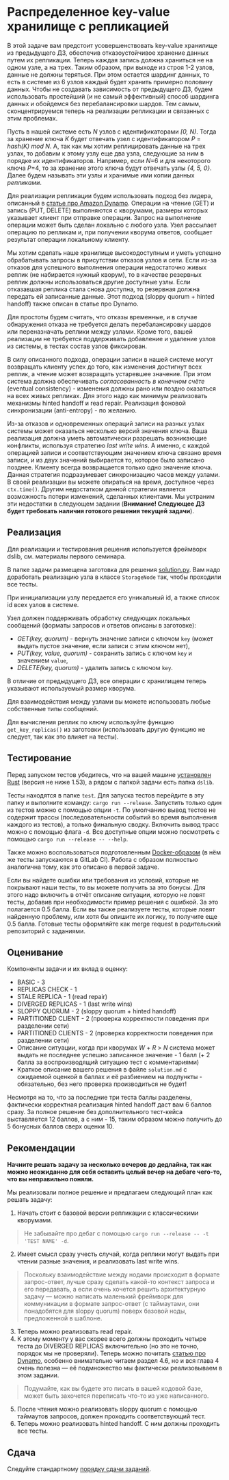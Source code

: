 # Распределенное key-value хранилище с репликацией

В этой задаче вам предстоит усовершенствовать key-value хранилище из предыдущего ДЗ, обеспечив отказоустойчивое хранение данных путем их репликации. Теперь каждая запись должна храниться не на одном узле, а на трех. Таким образом, при выходе из строя 1-2 узлов, данные не должны теряться. При этом остается шардинг данных, то есть в системе из 6 узлов каждый будет хранить примерно половину данных. Чтобы не создавать зависимость от предыдущего ДЗ, будем использовать простейший (и не самый эффективный) способ шардинга данных и обойдемся без перебалансировки шардов. Тем самым, сконцентрируемся теперь на реализации репликации и связанных с этим проблемах. 

Пусть в нашей системе есть _N_ узлов с идентификаторами _[0, N)_. Тогда за хранение ключа _K_ будет отвечать узел с идентификатором _P_ = _hash(K) mod N_. А, так как мы хотим реплицировать данные на трех узлах, то добавим к этому узлу еще два узла, следующие за ним в порядке их идентификаторов. Например, если _N_=6 и для некоторого ключа _P_=4, то за хранение этого ключа будут отвечать узлы _{4, 5, 0}_. Далее будем называть эти узлы и хранимые ими копии данных _репликами_. 

Для реализации репликации будем использовать подход без лидера, описанный в [статье про Amazon Dynamo](https://www.allthingsdistributed.com/files/amazon-dynamo-sosp2007.pdf). Операции на чтение (GET) и запись (PUT, DELETE) выполняются с кворумами, размеры которых указывает клиент при отправке операции. Запрос на выполнение операции может быть сделан локально с любого узла. Узел рассылает операцию по репликам и, при получении кворума ответов, сообщает результат операции локальному клиенту.

Мы хотим сделать наше хранилище высокодоступным и уметь успешно обрабатывать запросы в присутствии отказов узлов и сети. Если из-за отказов для успешного выполнения операции недостаточно живых реплик (не набирается нужный кворум), то в качестве резервных реплик должны использоваться другие доступные узлы. Если отказавшая реплика стала снова доступна, то резервная должна передать ей записанные данные. Этот подход (sloppy quorum + hinted handoff) также описан в статье про Dynamo.

Для простоты будем считать, что отказы временные, и в случае обнаружения отказа не требуется делать перебалансировку шардов или переназначать реплики между узлами. Кроме того, вашей реализации не требуется поддерживать добавление и удаление узлов из системы, в тестах состав узлов фиксирован.

В силу описанного подхода, операции записи в нашей системе могут возвращать клиенту успех до того, как изменения достигнут всех реплик, а чтение может возвращать устаревшее значение. При этом система должна обеспечивать _согласованность в конечном счёте_ (eventual consistency) - изменения должны рано или поздно оказаться на всех живых репликах. Для этого надо как минимум реализовать механизмы hinted handoff и read repair. Реализация фоновой синхронизации (anti-entropy) - по желанию.

Из-за отказов и одновременных операций записи на разных узлах системы может оказаться несколько версий значения ключа. Ваша реализация должна уметь автоматически разрешать возникающие конфликты, используя стратегию _last write wins_. А именно, с каждой операцией записи и соответствующим значением ключа связано время записи, и из двух значений выбирается то, которое было записано позднее. Клиенту всегда возвращается только одно значение ключа. Данная стратегия подразумевает синхронизацию часов между узлами. В своей реализации вы можете опираться на время, доступное через `ctx.time()`. Другим недостатком данной стратегии является возможность потери изменений, сделанных клиентами. Мы устраним эти недостатки в следующем задании (**Внимание! Следующее ДЗ будет требовать наличия готового решения текущей задачи**).

## Реализация

Для реализации и тестирования решения используется фреймворк dslib, см. материалы первого семинара.

В папке задачи размещена заготовка для решения [solution.py](solution.py). Вам надо доработать реализацию узла в классе `StorageNode` так, чтобы проходили все тесты.

При инициализации узлу передается его уникальный id, а также список id всех узлов в системе.

Узел должен поддерживать обработку следующих локальных сообщений (форматы запросов и ответов описаны в заготовке):
- _GET(key, quorum)_ - вернуть значение записи с ключом `key` (может выдать пустое значение, если записи с этим ключом нет),
- _PUT(key, value, quorum)_ - сохранить запись с ключом `key` и значением `value`,
- _DELETE(key, quorum)_ - удалить запись с ключом `key`.

В отличие от предыдущего ДЗ, все операции с хранилищем теперь указывают используемый размер кворума.

Для взаимодействия между узлами вы можете использовать любые собственные типы сообщений.

Для вычисления реплик по ключу используйте функцию `get_key_replicas()` из заготовки (использовать другую функцию не следует, так как это влияет на тесты).

## Тестирование

Перед запуском тестов убедитесь, что на вашей машине [установлен Rust](https://www.rust-lang.org/tools/install) (версия не ниже 1.53), а рядом с папкой задачи есть папка `dslib`.

Тесты находятся в папке `test`. Для запуска тестов перейдите в эту папку и выполните команду: `cargo run --release`. Запустить только один из тестов можно с помощью опции `-t`. По умолчанию вывод тестов не содержит трассы (последовательности событий во время выполнения каждого из тестов), а только финальную сводку. Включить вывод трасс можно с помощью флага `-d`. Все доступные опции можно посмотреть с помощью `cargo run --release -- --help`.

Также можно воспользоваться подготовленным [Docker-образом](Dockerfile) (в нём же тесты запускаются в GitLab CI). Работа с образом полностью аналогична тому, как это описано в первой задаче.

Если вы найдете ошибки или требования из условий, которые не покрывают наши тесты, то вы можете получить за это бонусы. Для этого надо включить в отчёт описание ситуации, которую не ловят тесты, добавив при необходимости пример решения с ошибкой. За это полагается 0.5 балла. Если вы также реализуете тесты, которые ловят найденную проблему, или хотя бы опишите их логику, то получите еще 0.5 балла. Готовые тесты оформляйте как merge request в родительский репозиторий с заданиями.

## Оценивание

Компоненты задачи и их вклад в оценку:
- BASIC - 3
- REPLICAS CHECK - 1
- STALE REPLICA - 1 (read repair)
- DIVERGED REPLICAS - 1 (last write wins)
- SLOPPY QUORUM - 2 (sloppy quorum + hinted handoff)
- PARTITIONED CLIENT - 2 (проверка корректности поведения при разделении сети)
- PARTITIONED CLIENTS - 2 (проверка корректности поведения при разделении сети)
- Описание ситуации, когда при кворумах _W_ + _R_ > _N_ система может выдать не последнее успешно записанное значение - 1 балл (+ 2 балла за воспроизводящий ситуацию тест с комментариями)
- Краткое описание вашего решения в файле `solution.md` с ожидаемой оценкой в баллах и её разбиением на подпункты - обязательно, без него проверка производиться не будет!

Несмотря на то, что за последние три теста баллы разделены, фактически корректная реализация hinted handoff даст вам 6 баллов сразу. За полное решение без дополнительного тест-кейса выставляется 12 баллов, а с ним - 15, таким образом можно получить до 5 бонусных баллов сверх оценки 10.

## Рекомендации

**Начните решать задачу за несколько вечеров до дедлайна, так как можно неожиданно для себя оставить целый вечер на дебаге чего-то, что вы неправильно поняли.**

Мы реализовали полное решение и предлагаем следующий план как решать задачу:

1. Начать стоит с базовой версии репликации с классическими кворумами.

> Не забывайте про дебаг с помощью `cargo run --release -- -t 'TEST NAME' -d`.

2. Имеет смысл сразу учесть случай, когда реплики могут выдать при чтении разные значения, и реализовать last write wins.

> Поскольку взаимодействие между нодами происходит в формате запрос-ответ, лучше сразу сделать какой-то контекст запроса и его передавать, а если очень хочется решить архитектурную задачу — можно написать маленький фреймворк для коммуникации в формате запрос-ответ (с таймаутами, они понадобятся для sloppy quorum) поверх базовой ноды, предложенной в шаблоне.

3. Теперь можно реализовать read repair.
4. К этому моменту у вас скорее всего должны проходить четыре теста до DIVERGED REPLICAS включительно (но это не точно, порядок мы не проверяли). Теперь можно почитать [статью про Dynamo](https://www.allthingsdistributed.com/files/amazon-dynamo-sosp2007.pdf), особенно внимательно читаем раздел 4.6, но и вся глава 4 очень полезна — её подмножество мы фактически реализовываем в этом задании.

> Подумайте, как вы будете это писать в вашей кодовой базе, может быть захочется переписать что-то из уже написанного.

5. После чтения можно реализовать sloppy quorum с помощью таймаутов запросов, должен проходить соответствующий тест.
6. Теперь можно реализовать hinted handoff. С ним должны проходить все тесты.

## Сдача

Следуйте стандартному [порядку сдачи заданий](../README.md).